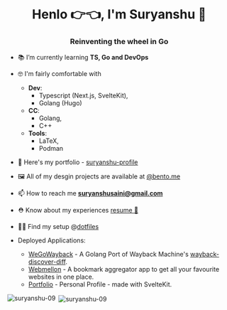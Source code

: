 <h1 align="center">Henlo 👉👈, I'm Suryanshu 🥸</h1>
<h3 align="center">Reinventing the wheel in Go</h3>

- 📚 I’m currently learning **TS, Go and DevOps**

- 🤓 I'm fairly comfortable with
  - **Dev**: 
     - Typescript (Next.js, SvelteKit),
     - Golang (Hugo)
   - **CC**:
     - Golang,
     - C++
   - **Tools**:
     - LaTeX,
     - Podman
  

- 🔎 Here's my portfolio - [suryanshu-profile](https://find-suryanshu.vercel.app)

- 🖼️ All of my desgin projects are available at [@bento.me](https://bento.me/suryanshu)

- 📫 How to reach me **suryanshusaini@gmail.com**

- ⛑️ Know about my experiences [resume 🔗](https://find-suryanshu.vercel.app/assets/Suryanshu_Resume.pdf)

- 👩‍💻 Find my setup @[dotfiles](https://github.com/suryanshu-09/dotfiles)
- Deployed Applications:
  - [WeGoWayback](https://github.com/suryanshu-09/we-go-wayback) - A Golang Port of Wayback Machine's [wayback-discover-diff](https://github.com/internetarchive/wayback-discover-diff).
  - [Webmellon](https://webmellon.vercel.app/) - A bookmark aggregator app to get all your favourite websites in one place.
  - [Portfolio](https://find-suryanshu.vercel.app) - Personal Profile - made with SvelteKit.

<p><img align="left" src="https://github-readme-stats.vercel.app/api/top-langs?username=suryanshu-09&show_icons=true&locale=en&layout=compact" alt="suryanshu-09" /></p>

<p>&nbsp;<img align="center" src="https://github-readme-stats.vercel.app/api?username=suryanshu-09&show_icons=true&locale=en" alt="suryanshu-09" /></p>
